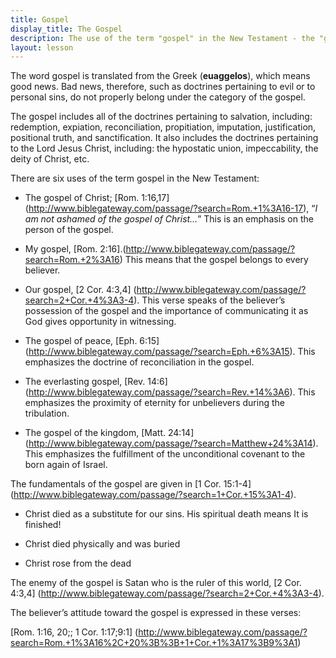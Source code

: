 ```yaml
---
title: Gospel
display_title: The Gospel
description: The use of the term "gospel" in the New Testament - the "good news" of salvation.
layout: lesson
---
```


The word gospel is translated from the Greek (**euaggelos**), which means good news. Bad news, therefore, such as doctrines pertaining to evil or to personal sins, do not properly belong under the category of the gospel.

The gospel includes all of the doctrines pertaining to salvation, including: redemption, expiation, reconciliation, propitiation, imputation, justification, positional truth, and sanctification. It also includes the doctrines pertaining to the Lord Jesus Christ, including: the hypostatic union, impeccability, the deity of Christ, etc.

There are six uses of the term gospel in the New Testament:

* The gospel of Christ; [Rom. 1:16,17] (http://www.biblegateway.com/passage/?search=Rom.+1%3A16-17), “_I am not ashamed of the gospel of Christ…_” This is an emphasis on the person of the gospel.

* My gospel, [Rom. 2:16].(http://www.biblegateway.com/passage/?search=Rom.+2%3A16) This means that the gospel belongs to every
believer.

* Our gospel, [2 Cor. 4:3,4] (http://www.biblegateway.com/passage/?search=2+Cor.+4%3A3-4). This verse speaks of the believer’s possession of the gospel and the importance of communicating it as God gives opportunity in witnessing.

* The gospel of peace, [Eph. 6:15] (http://www.biblegateway.com/passage/?search=Eph.+6%3A15). This emphasizes the doctrine of reconciliation in the gospel.

* The everlasting gospel, [Rev. 14:6] (http://www.biblegateway.com/passage/?search=Rev.+14%3A6). This emphasizes the proximity of eternity for unbelievers during the tribulation.

* The gospel of the kingdom, [Matt. 24:14] (http://www.biblegateway.com/passage/?search=Matthew+24%3A14). This emphasizes the fulfillment of the unconditional covenant to the born again of Israel.

The fundamentals of the gospel are given in [1 Cor. 15:1-4] (http://www.biblegateway.com/passage/?search=1+Cor.+15%3A1-4).

* Christ died as a substitute for our sins. His spiritual death means It is finished!

* Christ died physically and was buried

* Christ rose from the dead

The enemy of the gospel is Satan who is the ruler of this world, [2 Cor. 4:3,4] (http://www.biblegateway.com/passage/?search=2+Cor.+4%3A3-4).

The believer’s attitude toward the gospel is expressed in these verses:

[Rom. 1:16, 20;; 1 Cor. 1:17;9:1] (http://www.biblegateway.com/passage/?search=Rom.+1%3A16%2C+20%3B%3B+1+Cor.+1%3A17%3B9%3A1)
